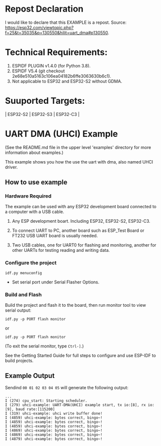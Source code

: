 # Repost Declaration

I would like to declare that this EXAMPLE is a repost. 
Source: https://esp32.com/viewtopic.php?f=25&t=35035&p=130550&hilit=uart_dma#p130550.

# Technical Requirements:

1. ESPIDF PLUGIN v1.4.0 (for Python 3.8).
2. ESPIDF V5.4 (git checkout 2e68e510a5163c106ea04182b6ffe3063630b6c1).
3. Not applicable to ESP32 and ESP32-S2 without GDMA.

# Suuported Targets:
| ESP32-S2 | ESP32-S3 | ESP32-C3 |


# UART DMA (UHCI) Example

(See the README.md file in the upper level 'examples' directory for more information about examples.)

This example shows you how the use the uart with dma, also named UHCI driver.


## How to use example

### Hardware Required

The example can be used with any ESP32 development board connected to a computer with a USB cable.

1. Any ESP development boart. Including ESP32, ESP32-S2, ESP32-C3.

2. To connect UART to PC, another board such as ESP_Test Board or FT232 USB UART board is usually needed.

3. Two USB cables, one for UART0 for flashing and monitoring, another for other UARTs for testing reading and writing data.

### Configure the project

```
idf.py menuconfig
```

* Set serial port under Serial Flasher Options.

### Build and Flash

Build the project and flash it to the board, then run monitor tool to view serial output:

```
idf.py -p PORT flash monitor
```
or
```
idf.py -p PORT flash monitor
```

(To exit the serial monitor, type ``Ctrl-]``.)

See the Getting Started Guide for full steps to configure and use ESP-IDF to build projects.

## Example Output

Sendind `00 01 02 03 04 05` will generate the following output:
```
...
I (274) cpu_start: Starting scheduler.
I (279) uhci-example: UART-DMA(UHCI) example start, tx io:[8], rx io:[9], baud rate:[115200]
I (319) uhci-example: uhci write buffer done!
I (4859) uhci-example: bytes correct, bingo~!
I (4859) uhci-example: bytes correct, bingo~!
I (4859) uhci-example: bytes correct, bingo~!
I (4869) uhci-example: bytes correct, bingo~!
I (4869) uhci-example: bytes correct, bingo~!
I (4879) uhci-example: bytes correct, bingo~!
```

